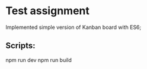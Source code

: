 # Test assignment

Implemented simple version of Kanban board with ES6;

## Scripts:

npm run dev
npm run build

